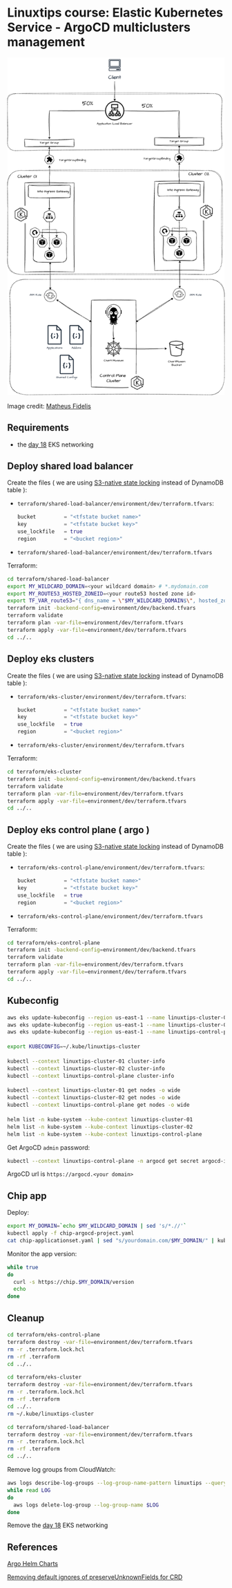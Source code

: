 # Linuxtips course: Elastic Kubernetes Service - ArgoCD multiclusters management

![eArgoCD multiclusters management](argocd-multiclusters-mgmt.png)

Image credit: [Matheus Fidelis](https://github.com/msfidelis/linuxtips-curso-containers-aws-eks-multicluster-management)

## Requirements

* the [day 18](../day18/README.md) EKS networking

## Deploy shared load balancer

Create the files ( we are using [S3-native state locking](https://github.com/hashicorp/terraform/pull/35661) instead of DynamoDB table ):
* `terraform/shared-load-balancer/environment/dev/terraform.tfvars`:
  ```tf
  bucket         = "<tfstate bucket name>"
  key            = "<tfstate bucket key>"
  use_lockfile   = true
  region         = "<bucket region>"
  ```
* `terraform/shared-load-balancer/environment/dev/terraform.tfvars`

Terraform:

```bash
cd terraform/shared-load-balancer
export MY_WILDCARD_DOMAIN=<your wildcard domain> # *.mydomain.com
export MY_ROUTE53_HOSTED_ZONEID=<your route53 hosted zone id>
export TF_VAR_route53="{ dns_name = \"$MY_WILDCARD_DOMAIN$\", hosted_zone = \"$MY_ROUTE53_HOSTED_ZONEID\" }"
terraform init -backend-config=environment/dev/backend.tfvars
terraform validate
terraform plan -var-file=environment/dev/terraform.tfvars
terraform apply -var-file=environment/dev/terraform.tfvars
cd ../..
```

## Deploy eks clusters

Create the files ( we are using [S3-native state locking](https://github.com/hashicorp/terraform/pull/35661) instead of DynamoDB table ):
* `terraform/eks-cluster/environment/dev/terraform.tfvars`:
  ```tf
  bucket         = "<tfstate bucket name>"
  key            = "<tfstate bucket key>"
  use_lockfile   = true
  region         = "<bucket region>"
  ```
* `terraform/eks-cluster/environment/dev/terraform.tfvars`

Terraform:

```bash
cd terraform/eks-cluster
terraform init -backend-config=environment/dev/backend.tfvars
terraform validate
terraform plan -var-file=environment/dev/terraform.tfvars
terraform apply -var-file=environment/dev/terraform.tfvars
cd ../..
```

## Deploy eks control plane ( argo )

Create the files ( we are using [S3-native state locking](https://github.com/hashicorp/terraform/pull/35661) instead of DynamoDB table ):
* `terraform/eks-control-plane/environment/dev/terraform.tfvars`:
  ```tf
  bucket         = "<tfstate bucket name>"
  key            = "<tfstate bucket key>"
  use_lockfile   = true
  region         = "<bucket region>"
  ```
* `terraform/eks-control-plane/environment/dev/terraform.tfvars`

Terraform:

```bash
cd terraform/eks-control-plane
terraform init -backend-config=environment/dev/backend.tfvars
terraform validate
terraform plan -var-file=environment/dev/terraform.tfvars
terraform apply -var-file=environment/dev/terraform.tfvars
cd ../..
```

## Kubeconfig

```bash
aws eks update-kubeconfig --region us-east-1 --name linuxtips-cluster-01 --kubeconfig ~/.kube/linuxtips-cluster --alias linuxtips-cluster-01
aws eks update-kubeconfig --region us-east-1 --name linuxtips-cluster-02 --kubeconfig ~/.kube/linuxtips-cluster --alias linuxtips-cluster-02
aws eks update-kubeconfig --region us-east-1 --name linuxtips-control-plane --kubeconfig ~/.kube/linuxtips-cluster --alias linuxtips-control-plane

export KUBECONFIG=~/.kube/linuxtips-cluster

kubectl --context linuxtips-cluster-01 cluster-info 
kubectl --context linuxtips-cluster-02 cluster-info 
kubectl --context linuxtips-control-plane cluster-info

kubectl --context linuxtips-cluster-01 get nodes -o wide
kubectl --context linuxtips-cluster-02 get nodes -o wide
kubectl --context linuxtips-control-plane get nodes -o wide

helm list -n kube-system --kube-context linuxtips-cluster-01
helm list -n kube-system --kube-context linuxtips-cluster-02
helm list -n kube-system --kube-context linuxtips-control-plane 
```

Get ArgoCD `admin` password:

```bash
kubectl --context linuxtips-control-plane -n argocd get secret argocd-initial-admin-secret -o jsonpath="{.data.password}" | base64 -d && echo
```

ArgoCD url is `https://argocd.<your domain>`

## Chip app

Deploy:

```bash
export MY_DOMAIN=`echo $MY_WILDCARD_DOMAIN | sed 's/*.//'`
kubectl apply -f chip-argocd-project.yaml
cat chip-applicationset.yaml | sed "s/yourdomain.com/$MY_DOMAIN/" | kubectl --context linuxtips-control-plane -n argocd apply -f -
```

Monitor the app version:

```bash
while true
do
  curl -s https://chip.$MY_DOMAIN/version
  echo
done
```

## Cleanup

```bash
cd terraform/eks-control-plane
terraform destroy -var-file=environment/dev/terraform.tfvars
rm -r .terraform.lock.hcl 
rm -rf .terraform
cd ../..
```

```bash
cd terraform/eks-cluster
terraform destroy -var-file=environment/dev/terraform.tfvars
rm -r .terraform.lock.hcl 
rm -rf .terraform
cd ../..
rm ~/.kube/linuxtips-cluster
```

```bash
cd terraform/shared-load-balancer
terraform destroy -var-file=environment/dev/terraform.tfvars
rm -r .terraform.lock.hcl 
rm -rf .terraform
cd ../..
```

Remove log groups from CloudWatch:

```bash
aws logs describe-log-groups --log-group-name-pattern linuxtips --query 'logGroups[*].logGroupName' --output json | jq -r '.[]' |
while read LOG
do
  aws logs delete-log-group --log-group-name $LOG
done
```

Remove the [day 18](../day18/README.md) EKS networking

## References

[Argo Helm Charts](https://github.com/argoproj/argo-helm)

[Removing default ignores of preserveUnknownFields for CRD](https://argo-cd.readthedocs.io/en/stable/operator-manual/upgrading/2.14-3.0/#removing-default-ignores-of-preserveunknownfields-for-crd)